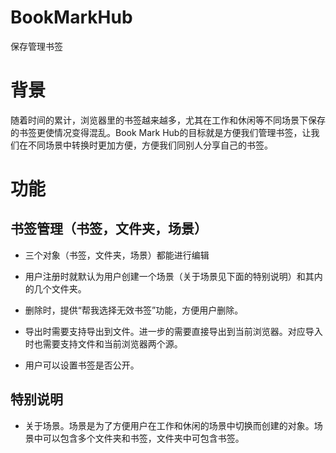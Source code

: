 # BookMarkHub
保存管理书签

# 背景
随着时间的累计，浏览器里的书签越来越多，尤其在工作和休闲等不同场景下保存的书签更使情况变得混乱。Book Mark Hub的目标就是方便我们管理书签，让我们在不同场景中转换时更加方便，方便我们同别人分享自己的书签。


# 功能
## 书签管理（书签，文件夹，场景）
- 三个对象（书签，文件夹，场景）都能进行编辑
- 用户注册时就默认为用户创建一个场景（关于场景见下面的特别说明）和其内的几个文件夹。
- 删除时，提供“帮我选择无效书签”功能，方便用户删除。

- 导出时需要支持导出到文件。进一步的需要直接导出到当前浏览器。对应导入时也需要支持文件和当前浏览器两个源。
- 用户可以设置书签是否公开。

## 特别说明
- 关于场景。场景是为了方便用户在工作和休闲的场景中切换而创建的对象。场景中可以包含多个文件夹和书签，文件夹中可包含书签。
